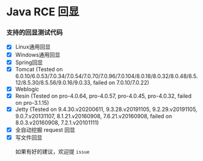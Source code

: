 # Java RCE 回显

### 支持的回显测试代码
- [x] Linux通用回显
- [x] Windows通用回显
- [x] Spring回显
- [x] Tomcat (Tested on 6.0.10/6.0.53/7.0.34/7.0.54/7.0.70/7.0.96/7.0.104/8.0.18/8.0.32/8.0.48/8.5.12/8.5.30/8.5.56/9.0.16/9.0.33, failed on 7.0.10/7.0.22)
- [x] Weblogic
- [x] Resin (Tested on pro-4.0.64, pro-4.0.57, pro-4.0.45, pro-4.0.32, failed on pro-3.1.15)
- [x] Jetty (Tested on 9.4.30.v20200611, 9.3.28.v20191105, 9.2.29.v20191105, 9.0.7.v20131107, 8.1.21.v20160908, 7.6.21.v20160908,
failed on 8.0.3.v20160908, 7.2.1.v20101111)
- [x] 全自动挖掘 request 回显
- [x] 写文件回显
<br/><br/>
如果有好的建议，欢迎提 ```issue```
